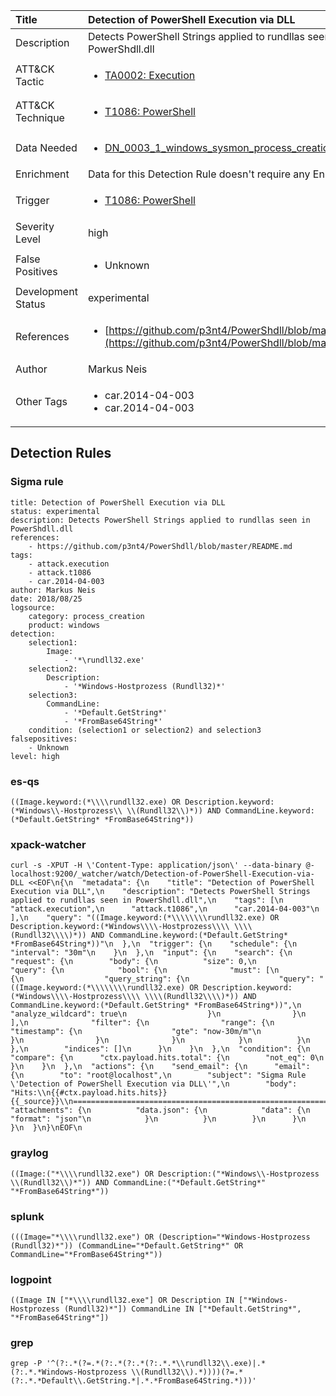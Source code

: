 | Title                | Detection of PowerShell Execution via DLL                                                                                                                                                 |
|:---------------------|:------------------------------------------------------------------------------------------------------------------------------------------------------------|
| Description          | Detects PowerShell Strings applied to rundllas seen in PowerShdll.dll                                                                                                                                           |
| ATT&amp;CK Tactic    |  <ul><li>[TA0002: Execution](https://attack.mitre.org/tactics/TA0002)</li></ul>  |
| ATT&amp;CK Technique | <ul><li>[T1086: PowerShell](https://attack.mitre.org/techniques/T1086)</li></ul>  |
| Data Needed          | <ul><li>[DN_0003_1_windows_sysmon_process_creation](../Data_Needed/DN_0003_1_windows_sysmon_process_creation.md)</li></ul>  |
| Enrichment           |  Data for this Detection Rule doesn't require any Enrichments.  |
| Trigger              | <ul><li>[T1086: PowerShell](../Triggers/T1086.md)</li></ul>  |
| Severity Level       | high |
| False Positives      | <ul><li>Unknown</li></ul>  |
| Development Status   | experimental |
| References           | <ul><li>[https://github.com/p3nt4/PowerShdll/blob/master/README.md](https://github.com/p3nt4/PowerShdll/blob/master/README.md)</li></ul>  |
| Author               | Markus Neis |
| Other Tags           | <ul><li>car.2014-04-003</li><li>car.2014-04-003</li></ul> | 

## Detection Rules

### Sigma rule

```
title: Detection of PowerShell Execution via DLL
status: experimental
description: Detects PowerShell Strings applied to rundllas seen in PowerShdll.dll
references:
    - https://github.com/p3nt4/PowerShdll/blob/master/README.md
tags:
    - attack.execution
    - attack.t1086
    - car.2014-04-003
author: Markus Neis
date: 2018/08/25
logsource:
    category: process_creation
    product: windows
detection:
    selection1:
        Image:
            - '*\rundll32.exe'
    selection2:
        Description:
            - '*Windows-Hostprozess (Rundll32)*'
    selection3:
        CommandLine:
            - '*Default.GetString*'
            - '*FromBase64String*'
    condition: (selection1 or selection2) and selection3
falsepositives:
    - Unknown
level: high

```





### es-qs
    
```
((Image.keyword:(*\\\\rundll32.exe) OR Description.keyword:(*Windows\\-Hostprozess\\ \\(Rundll32\\)*)) AND CommandLine.keyword:(*Default.GetString* *FromBase64String*))
```


### xpack-watcher
    
```
curl -s -XPUT -H \'Content-Type: application/json\' --data-binary @- localhost:9200/_watcher/watch/Detection-of-PowerShell-Execution-via-DLL <<EOF\n{\n  "metadata": {\n    "title": "Detection of PowerShell Execution via DLL",\n    "description": "Detects PowerShell Strings applied to rundllas seen in PowerShdll.dll",\n    "tags": [\n      "attack.execution",\n      "attack.t1086",\n      "car.2014-04-003"\n    ],\n    "query": "((Image.keyword:(*\\\\\\\\rundll32.exe) OR Description.keyword:(*Windows\\\\-Hostprozess\\\\ \\\\(Rundll32\\\\)*)) AND CommandLine.keyword:(*Default.GetString* *FromBase64String*))"\n  },\n  "trigger": {\n    "schedule": {\n      "interval": "30m"\n    }\n  },\n  "input": {\n    "search": {\n      "request": {\n        "body": {\n          "size": 0,\n          "query": {\n            "bool": {\n              "must": [\n                {\n                  "query_string": {\n                    "query": "((Image.keyword:(*\\\\\\\\rundll32.exe) OR Description.keyword:(*Windows\\\\-Hostprozess\\\\ \\\\(Rundll32\\\\)*)) AND CommandLine.keyword:(*Default.GetString* *FromBase64String*))",\n                    "analyze_wildcard": true\n                  }\n                }\n              ],\n              "filter": {\n                "range": {\n                  "timestamp": {\n                    "gte": "now-30m/m"\n                  }\n                }\n              }\n            }\n          }\n        },\n        "indices": []\n      }\n    }\n  },\n  "condition": {\n    "compare": {\n      "ctx.payload.hits.total": {\n        "not_eq": 0\n      }\n    }\n  },\n  "actions": {\n    "send_email": {\n      "email": {\n        "to": "root@localhost",\n        "subject": "Sigma Rule \'Detection of PowerShell Execution via DLL\'",\n        "body": "Hits:\\n{{#ctx.payload.hits.hits}}{{_source}}\\n================================================================================\\n{{/ctx.payload.hits.hits}}",\n        "attachments": {\n          "data.json": {\n            "data": {\n              "format": "json"\n            }\n          }\n        }\n      }\n    }\n  }\n}\nEOF\n
```


### graylog
    
```
((Image:("*\\\\rundll32.exe") OR Description:("*Windows\\-Hostprozess \\(Rundll32\\)*")) AND CommandLine:("*Default.GetString*" "*FromBase64String*"))
```


### splunk
    
```
(((Image="*\\\\rundll32.exe") OR (Description="*Windows-Hostprozess (Rundll32)*")) (CommandLine="*Default.GetString*" OR CommandLine="*FromBase64String*"))
```


### logpoint
    
```
((Image IN ["*\\\\rundll32.exe"] OR Description IN ["*Windows-Hostprozess (Rundll32)*"]) CommandLine IN ["*Default.GetString*", "*FromBase64String*"])
```


### grep
    
```
grep -P '^(?:.*(?=.*(?:.*(?:.*(?:.*.*\\rundll32\\.exe)|.*(?:.*.*Windows-Hostprozess \\(Rundll32\\).*))))(?=.*(?:.*.*Default\\.GetString.*|.*.*FromBase64String.*)))'
```



